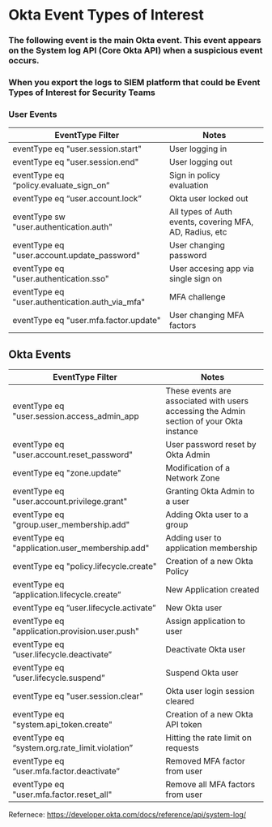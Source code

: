 # Okta Event Types of Interest 

### The following event is the main Okta event. This event appears on the System log API (Core Okta API) when a suspicious event occurs.
### When you export the logs to SIEM platform that could be Event Types of Interest for Security Teams

### User Events

|EventType Filter|Notes|
|------------- |-------------|
|eventType eq "user.session.start"|User logging in|
|eventType eq "user.session.end"|User logging out|
|eventType eq “policy.evaluate_sign_on”|Sign in policy evaluation|
|eventType eq “user.account.lock”|Okta user locked out|
|eventType sw "user.authentication.auth"|All types of Auth events, covering MFA, AD, Radius, etc|
|eventType eq "user.account.update_password"|User changing password|
|eventType eq "user.authentication.sso"|User accesing app via single sign on|
|eventType eq "user.authentication.auth_via_mfa"|MFA challenge|
|eventType eq "user.mfa.factor.update"|User changing MFA factors|

## Okta Events

| EventType Filter |  Notes|
| ------------- | -------------|
|eventType eq "user.session.access_admin_app | These events are associated with users accessing the Admin section of your Okta instance |
|eventType eq "user.account.reset_password" | User password reset by Okta Admin |
|eventType eq "zone.update"|Modification of a Network Zone|
|eventType eq "user.account.privilege.grant"|Granting Okta Admin to a user|
|eventType eq "group.user_membership.add"|Adding Okta user to a group|
|eventType eq "application.user_membership.add"|Adding user to application membership|
|eventType eq "policy.lifecycle.create"|Creation of a new Okta Policy|
|eventType eq ”application.lifecycle.create”|New Application created|
|eventType eq ”user.lifecycle.activate”|New Okta user|
|eventType eq "application.provision.user.push"|Assign application to user|
|eventType eq ”user.lifecycle.deactivate”|Deactivate Okta user|
|eventType eq ”user.lifecycle.suspend”|Suspend Okta user|
|eventType eq "user.session.clear"|Okta user login session cleared|
|eventType eq "system.api_token.create"|Creation of a new Okta API token|
|eventType eq “system.org.rate_limit.violation”|Hitting the rate limit on requests|
|eventType eq “user.mfa.factor.deactivate”|Removed MFA factor from user|
|eventType eq "user.mfa.factor.reset_all"|Remove all MFA factors from user|


Refernece: https://developer.okta.com/docs/reference/api/system-log/
